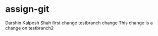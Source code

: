 # assign-git
Darshin Kalpesh Shah
first change
testbranch change
This change is a change on testbranch2

